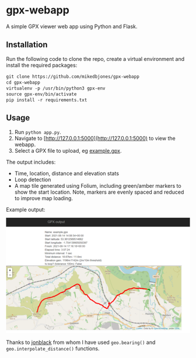 # gpx-webapp
A simple GPX viewer web app using Python and Flask.

## Installation
Run the following code to clone the repo, create a virtual environment and install the required packages:
```
git clone https://github.com/mikedbjones/gpx-webapp
cd gpx-webapp
virtualenv -p /usr/bin/python3 gpx-env
source gpx-env/bin/activate
pip install -r requirements.txt
```

## Usage
1. Run `python app.py`.
2. Navigate to [http://127.0.0.1:5000](http://127.0.0.1:5000) to view the webapp.
3. Select a GPX file to upload, eg [example.gpx](https://github.com/mikedbjones/gpx-webapp/blob/main/examples/example.gpx).

The output includes:
- Time, location, distance and elevation stats
- Loop detection
- A map tile generated using Folium, including green/amber markers to show the start location. Note, markers are evenly spaced and reduced to improve map loading.

Example output:

![output](https://github.com/mikedbjones/gpx-webapp/blob/main/examples/example.png)

Thanks to [jonblack](https://github.com/jonblack/cmpgpx) from whom I have used `geo.bearing()` and `geo.interpolate_distance()` functions.
